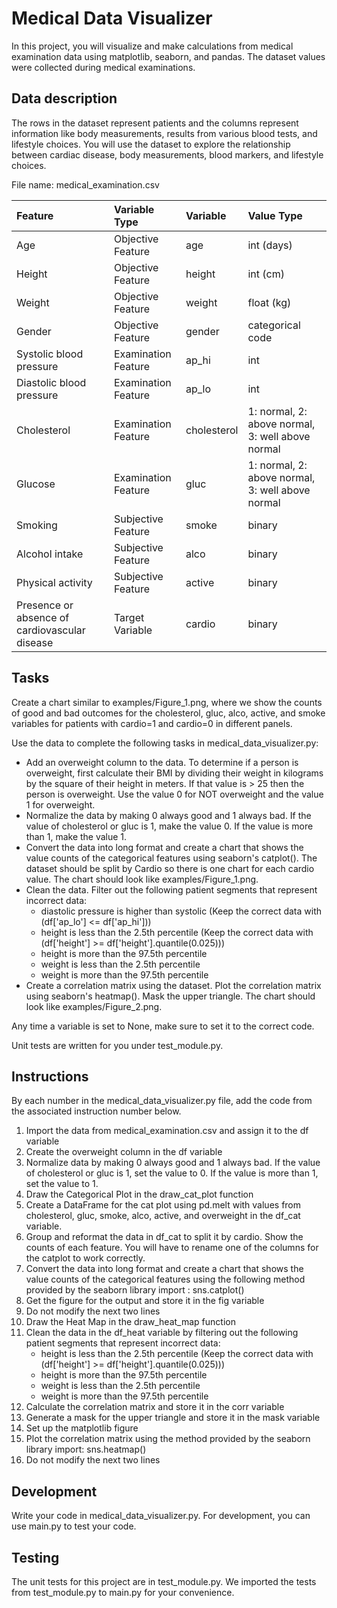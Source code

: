 <!-- markdownlint-disable MD007 -->
# Medical Data Visualizer

In this project, you will visualize and make calculations from medical examination data using matplotlib, seaborn, and pandas. The dataset values were collected during medical examinations.

## Data description

The rows in the dataset represent patients and the columns represent information like body measurements, results from various blood tests, and lifestyle choices. You will use the dataset to explore the relationship between cardiac disease, body measurements, blood markers, and lifestyle choices.

File name: medical_examination.csv

Feature| Variable Type|Variable|Value Type|
:-|:-|:-|:-|
Age|Objective Feature|age|int (days)|
Height|Objective Feature|height|int (cm)|
Weight|Objective Feature|weight|float (kg)|
Gender|Objective Feature|gender|categorical code|
Systolic blood pressure|Examination Feature|ap_hi|int|
Diastolic blood pressure|Examination Feature|ap_lo|int|
Cholesterol|Examination Feature|cholesterol|1: normal, 2: above normal, 3: well above normal|
Glucose|Examination Feature|gluc|1: normal, 2: above normal, 3: well above normal|
Smoking|Subjective Feature|smoke|binary|
Alcohol intake|Subjective Feature|alco|binary|
Physical activity|Subjective Feature|active|binary|
Presence or absence of cardiovascular disease|Target Variable|cardio|binary|

## Tasks

Create a chart similar to examples/Figure_1.png, where we show the counts of good and bad outcomes for the cholesterol, gluc, alco, active, and smoke variables for patients with cardio=1 and cardio=0 in different panels.

Use the data to complete the following tasks in medical_data_visualizer.py:

- Add an overweight column to the data. To determine if a person is overweight, first calculate their BMI by dividing their weight in kilograms by the square of their height in meters. If that value is > 25 then the person is overweight. Use the value 0 for NOT overweight and the value 1 for overweight.
- Normalize the data by making 0 always good and 1 always bad. If the value of cholesterol or gluc is 1, make the value 0. If the value is more than 1, make the value 1.
- Convert the data into long format and create a chart that shows the value counts of the categorical features using seaborn's catplot(). The dataset should be split by Cardio so there is one chart for each cardio value. The chart should look like examples/Figure_1.png.
- Clean the data. Filter out the following patient segments that represent incorrect data:
    - diastolic pressure is higher than systolic (Keep the correct data with (df['ap_lo'] <= df['ap_hi']))
    - height is less than the 2.5th percentile (Keep the correct data with (df['height'] >= df['height'].quantile(0.025)))
    - height is more than the 97.5th percentile
    - weight is less than the 2.5th percentile
    - weight is more than the 97.5th percentile
- Create a correlation matrix using the dataset. Plot the correlation matrix using seaborn's heatmap(). Mask the upper triangle. The chart should look like examples/Figure_2.png.

Any time a variable is set to None, make sure to set it to the correct code.

Unit tests are written for you under test_module.py.

## Instructions

By each number in the medical_data_visualizer.py file, add the code from the associated instruction number below.

1. Import the data from medical_examination.csv and assign it to the df variable
1. Create the overweight column in the df variable
1. Normalize data by making 0 always good and 1 always bad. If the value of cholesterol or gluc is 1, set the value to 0. If the value is more than 1, set the value to 1.
1. Draw the Categorical Plot in the draw_cat_plot function
1. Create a DataFrame for the cat plot using pd.melt with values from cholesterol, gluc, smoke, alco, active, and overweight in the df_cat variable.
1. Group and reformat the data in df_cat to split it by cardio. Show the counts of each feature. You will have to rename one of the columns for the catplot to work correctly.
1. Convert the data into long format and create a chart that shows the value counts of the categorical features using the following method provided by the seaborn library import : sns.catplot()
1. Get the figure for the output and store it in the fig variable
1. Do not modify the next two lines
1. Draw the Heat Map in the draw_heat_map function
1. Clean the data in the df_heat variable by filtering out the following patient segments that represent incorrect data:
    - height is less than the 2.5th percentile (Keep the correct data with (df['height'] >= df['height'].quantile(0.025)))
    - height is more than the 97.5th percentile
    - weight is less than the 2.5th percentile
    - weight is more than the 97.5th percentile
1. Calculate the correlation matrix and store it in the corr variable
1. Generate a mask for the upper triangle and store it in the mask variable
1. Set up the matplotlib figure
1. Plot the correlation matrix using the method provided by the seaborn library import: sns.heatmap()
1. Do not modify the next two lines

## Development

Write your code in medical_data_visualizer.py. For development, you can use main.py to test your code.

## Testing

The unit tests for this project are in test_module.py. We imported the tests from test_module.py to main.py for your convenience.
